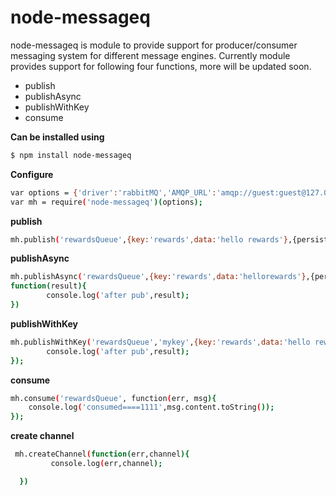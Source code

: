 # node-messageq

node-messageq is module to provide support for producer/consumer messaging system for different message engines.
Currently module provides support for following four functions, more will be updated soon.
  - publish
  - publishAsync
  - publishWithKey
  - consume

**Can be installed using**
```sh
$ npm install node-messageq
```
**Configure**
```sh
var options = {'driver':'rabbitMQ','AMQP_URL':'amqp://guest:guest@127.0.0.1:5672'};
var mh = require('node-messageq')(options);
````
**publish**
```sh
mh.publish('rewardsQueue',{key:'rewards',data:'hello rewards'},{persistent:true})
```
**publishAsync**
```sh
mh.publishAsync('rewardsQueue',{key:'rewards',data:'hellorewards'},{persistent:true},
function(result){
        console.log('after pub',result);
})
```
**publishWithKey**
```sh
mh.publishWithKey('rewardsQueue','mykey',{key:'rewards',data:'hello rewards'},{persistent:true},function(result){
        console.log('after pub',result);
});
```
**consume**
```sh
mh.consume('rewardsQueue', function(err, msg){
    console.log('consumed====1111',msg.content.toString());
});
```
**create channel**
```sh
 mh.createChannel(function(err,channel){
         console.log(err,channel);

  })
```